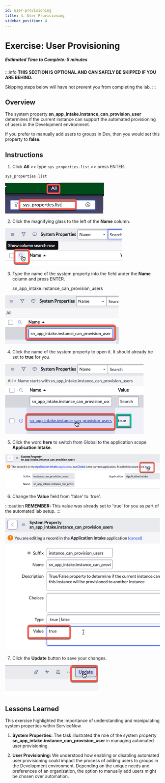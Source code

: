 ```yaml
---
id: user-provisioning
title: 4. User Provisioning
sidebar_position: 4
---
```


#  Exercise: User Provisioning

##### Estimated Time to Complete: 5 minutes

:::info
**THIS SECTION IS OPTIONAL AND CAN SAFELY BE SKIPPED IF YOU ARE BEHIND.**

Skipping steps below will have not prevent you from completing the lab.
:::

## Overview

The system property **sn_app_intake.instance_can_provision_user** determines if the current instance can support the automated provisioning of users in the Development environment.

If you prefer to manually add users to groups in Dev, then you would set this property to **false**.

## Instructions

1. Click **All** >> type ```sys_properties.list``` >> press ENTER. 

```
sys_properties.list
```

![relative](/img/lab-aemc/2023-07-31-15-07-31.png)

2. Click the magnifying glass to the left of the **Name** column.

![relative](/img/lab-aemc/2023-07-31-15-15-54.png)

3. Type the name of the system property into the field under the **Name** column and press ENTER.


    sn_app_intake.instance_can_provision_users

![relative](/img/lab-aemc/2023-07-31-15-17-13.png)

4. Click the name of the system property to open it. It should already be set to **true** for you.

![relative](/img/lab-aemc/2023-07-31-15-18-29.png)

5. Click the word **here** to switch from Global to the application scope **Application Intake**.

![relative](/img/lab-aemc/2023-07-31-15-31-23.png)

6. Change the **Value** field from 'false' to 'true'.

:::caution
**REMEMBER:** This value was already set to 'true' for you as part of the automated lab setup. 
:::

![relative](/img/lab-aemc/2023-07-31-15-32-18.png)

7. Click the **Update** button to save your changes. 

![relative](/img/lab-aemc/2023-07-31-15-36-39.png)

## Lessons Learned

This exercise highlighted the importance of understanding and manipulating system properties within ServiceNow.

1. **System Properties:** The task illustrated the role of the system property **sn_app_intake.instance_can_provision_user** in managing automated user provisioning. 


2. **User Provisioning:** We understood how enabling or disabling automated user provisioning could impact the process of adding users to groups in the Development environment. Depending on the unique needs and preferences of an organization, the option to manually add users might be chosen over automation.
